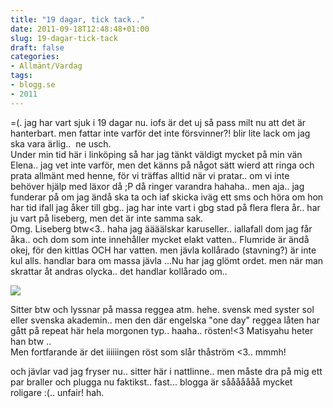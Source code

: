 ```yaml
---
title: "19 dagar, tick tack.."
date: 2011-09-18T12:48:48+01:00
slug: 19-dagar-tick-tack
draft: false
categories:
- Allmänt/Vardag
tags:
- blogg.se
- 2011
---
```

\=(. jag har vart sjuk i 19 dagar nu. iofs är det uj så pass milt nu att det är hanterbart. men fattar inte varför det inte försvinner?! blir lite lack om jag ska vara ärlig..  ne usch.  
Under min tid här i linköping så har jag tänkt väldigt mycket på min vän Elena.. jag vet inte varför, men det känns på något sätt wierd att ringa och prata allmänt med henne, för vi träffas alltid när vi pratar.. om vi inte behöver hjälp med läxor då ;P då ringer varandra hahaha.. men aja.. jag funderar på om jag ändå ska ta och iaf skicka iväg ett sms och höra om hon har tid ifall jag åker till gbg.. jag har inte vart i gbg stad på flera flera år.. har ju vart på liseberg, men det är inte samma sak.  
Omg. Liseberg btw<3.. haha jag äääälskar karuseller.. iallafall dom jag får åka.. och dom som inte innehåller mycket elakt vatten.. Flumride är ändå okej, för den kittlas OCH har vatten. men jävla kollårado (stavning?) är inte kul alls. handlar bara om massa jävla ...Nu har jag glömt ordet. men när man skrattar åt andras olycka.. det handlar kollårado om..  
  
![](/assets/images/blogg.se/matisyahu_166589976.jpg)  
  
Sitter btw och lyssnar på massa reggea atm. hehe. svensk med syster sol eller svenska akademin.. men den där engelska "one day" reggea låten har gått på repeat här hela morgonen typ.. haaha.. rösten!<3 Matisyahu heter han btw ..  
Men fortfarande är det iiiiiingen röst som slår thåström <3.. mmmh!  
  
och jävlar vad jag fryser nu.. sitter här i nattlinne.. men måste dra på mig ett par braller och plugga nu faktikst.. fast... blogga är sååååååå mycket roligare :(.. unfair! hah.